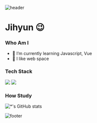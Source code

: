 ![header](https://capsule-render.vercel.app/api?color=F1E1A6&fontColor=f7f5f5&text=JiHyun!)

# Jihyun 😉
### Who Am I
- 🌱 I’m currently learning Javascript, Vue
- 💖 I like web space 


### Tech Stack
<img src="https://img.shields.io/badge/CSS-blue?style=flat-square&logo=css3&logoColor=white"/>
<img src="https://img.shields.io/badge/Javascript-yellow?style=flat-square&logo=javascript&logoColor=white"/>


### How Study

![*'s GitHub stats](https://github-readme-stats.vercel.app/api?username=moretz0921&show_icons=true&theme=highcontrast)

![footer](https://capsule-render.vercel.app/api?color=F1E1A6&section=footer)

<!--
**moretz0921/moretz0921** is a ✨ _special_ ✨ repository because its `README.md` (this file) appears on your GitHub profile.

Here are some ideas to get you started:

- 🔭 I’m currently working on ...
- 🌱 I’m currently learning ...
- 👯 I’m looking to collaborate on ...
- 🤔 I’m looking for help with ...
- 💬 Ask me about ...
- 📫 How to reach me: ...
- 😄 Pronouns: ...
- ⚡ Fun fact: ...
-->

